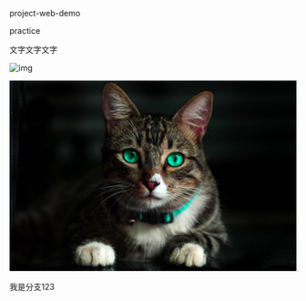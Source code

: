 project-web-demo


practice

文字文字文字


![img](https://fakeimg.pl/300/)

![img2](./img/pexels-kelvin-valerio-617278.jpg)

我是分支123